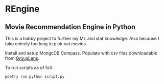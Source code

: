 # REngine
## Movie Recommendation Engine in Python

This is a hobby project to further my ML and stat knowledge. Also because I take entirely too long to pick out movies.

Install and setup MongoDB Compass. Populate with csv files downloadable from [GroupLens][resourcelink].

[resourcelink]:https://grouplens.org/datasets/movielens/

To run scripts as of 5/4 
~~~
poetry run python script.py
~~~

